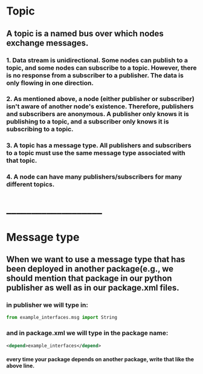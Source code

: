 # Topic
## A topic is a named bus over which nodes exchange messages.
### 1. Data stream is unidirectional. Some nodes can publish to a topic, and some nodes can subscribe to a topic. However, there is no response from a subscriber to a publisher. The data is only flowing in one direction.
### 2. As mentioned above, a node (either publisher or subscriber) isn't aware of another node's existence. Therefore, publishers and subscribers are anonymous. A publisher only knows it is publishing to a topic, and a subscriber only knows it is subscribing to a topic.
### 3. A topic has a message type. All publishers and subscribers to a topic must use the same message type associated with that topic.
### 4. A node can have many publishers/subscribers for many different topics.
# ___________________
# Message type
## When we want to use a message type that has been deployed in another package(e.g., we should mention that package in our python publisher as well as in our package.xml files. 
### in publisher we will type in:
```python
from example_interfaces.msg import String
```
### and in package.xml we will type in the package name:
```xml
<depend>example_interfaces</depend>
```
#### every time your package depends on another package, write that like the above line. 
